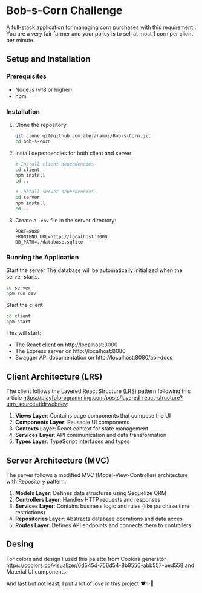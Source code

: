 # Bob-s-Corn Challenge

A full-stack application for managing corn purchases with this requirement :
You are a very fair farmer and your policy is to sell at most 1 corn per client per minute.

## Setup and Installation

### Prerequisites
- Node.js (v18 or higher)
- npm

### Installation

1. Clone the repository:
   ```bash
   git clone git@github.com:alejaramos/Bob-s-Corn.git
   cd bob-s-corn
   ```

2. Install dependencies for both client and server:
   ```bash
   # Install client dependencies
   cd client
   npm install
   cd ..

   # Install server dependencies
   cd server
   npm install
   cd ..
   ```

3. Create a `.env` file in the server directory:
   ```
   PORT=8080
   FRONTEND_URL=http://localhost:3000
   DB_PATH=./database.sqlite
   ```

### Running the Application

Start the server
The database will be automatically initialized when the server starts.


```bash
cd server
npm run dev
```

Start the client

```bash
cd client
npm start
```

This will start:
- The React client on http://localhost:3000
- The Express server on http://localhost:8080
- Swagger API documentation on http://localhost:8080/api-docs

## Client Architecture (LRS)

The client follows the Layered React Structure (LRS) pattern following this article https://playfulprogramming.com/posts/layered-react-structure?utm_source=tldrwebdev:

1. **Views Layer**: Contains page components that compose the UI
2. **Components Layer**: Reusable UI components
3. **Contexts Layer**: React context for state management
4. **Services Layer**: API communication and data transformation
5. **Types Layer**: TypeScript interfaces and types

## Server Architecture (MVC)

The server follows a modified MVC (Model-View-Controller) architecture with Repository pattern:

1. **Models Layer**: Defines data structures using Sequelize ORM
2. **Controllers Layer**: Handles HTTP requests and responses
3. **Services Layer**: Contains business logic and rules (like purchase time restrictions)
4. **Repositories Layer**: Abstracts database operations and data acces
5. **Routes Layer**: Defines API endpoints and connects them to controllers

## Desing

For colors and design I used this palette from Coolors generator https://coolors.co/visualizer/6d545d-756d54-8b9556-abb557-bed558 and Material UI components.

And last but not least, I put a lot of love in this project ❤️✨💫

